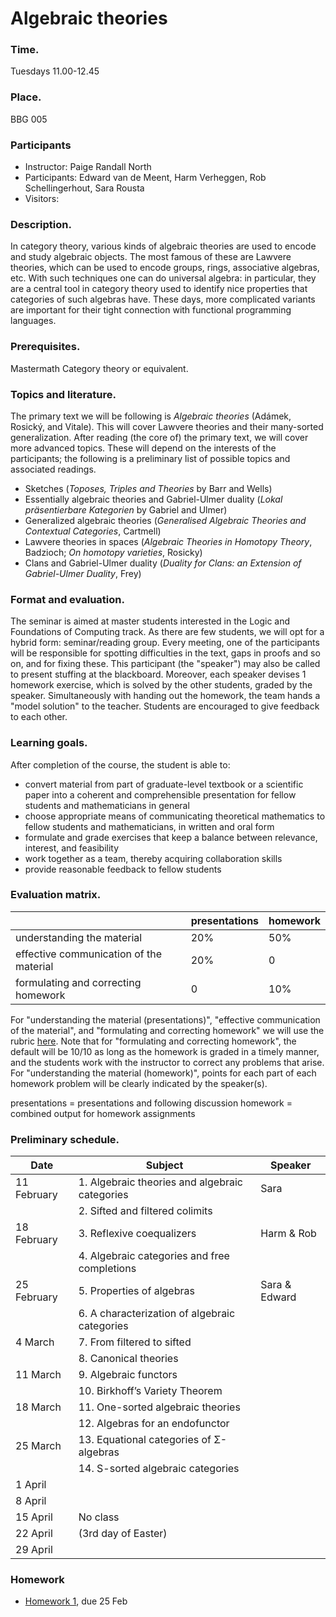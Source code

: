# Algebraic theories

### Time.
Tuesdays 11.00-12.45

### Place.
BBG 005

### Participants
- Instructor: Paige Randall North
- Participants: Edward van de Meent, Harm Verheggen, Rob Schellingerhout, Sara Rousta
- Visitors: 

### Description.
In category theory, various kinds of algebraic theories are used to encode and study algebraic objects. The most famous of these are Lawvere theories, which can be used to encode groups, rings, associative algebras, etc. With such techniques one can do universal algebra: in particular, they are a central tool in category theory used to identify nice properties that categories of such algebras have. These days, more complicated variants are important for their tight connection with functional programming languages.

### Prerequisites.
Mastermath Category theory or equivalent.

### Topics and literature.
The primary text we will be following is *Algebraic theories* (Adámek, Rosický, and Vitale). This will cover Lawvere theories and their many-sorted generalization. After reading (the core of) the primary text, we will cover more advanced topics. These will depend on the interests of the participants; the following is a preliminary list of possible topics and associated readings.
- Sketches (_Toposes, Triples and Theories_ by Barr and Wells)
- Essentially algebraic theories and Gabriel-Ulmer duality (_Lokal präsentierbare Kategorien_ by Gabriel and Ulmer)
- Generalized algebraic theories (_Generalised Algebraic Theories and Contextual Categories_, Cartmell)
- Lawvere theories in spaces (_Algebraic Theories in Homotopy Theory_, Badzioch; _On homotopy varieties_, Rosicky)
- Clans and Gabriel-Ulmer duality (_Duality for Clans: an Extension of Gabriel-Ulmer Duality_, Frey)

### Format and evaluation.
The seminar is aimed at master students interested in the Logic and Foundations of Computing track. As there are few students, we will opt for a hybrid form: seminar/reading group. Every meeting, one of the participants will be responsible for spotting difficulties in the text, gaps in proofs and so on, and for fixing these. This participant (the "speaker") may also be called to present stuffing at the blackboard. Moreover, each speaker devises 1 homework exercise, which is solved by the other students, graded by the speaker. Simultaneously with handing out the homework, the team hands a "model solution" to the teacher. Students are encouraged to give feedback to each other.

### Learning goals.
After completion of the course, the student is able to:
- convert material from part of graduate-level textbook or a scientific paper into a coherent and comprehensible presentation for fellow students and mathematicians in general
- choose appropriate means of communicating theoretical mathematics to fellow students and mathematicians, in written and oral form
- formulate and grade exercises that keep a balance between relevance, interest, and feasibility
- work together as a team, thereby acquiring collaboration skills
- provide reasonable feedback to fellow students

### Evaluation matrix. 

| | presentations	| homework |
|-|---------------|----------|
|understanding the material	| 20%	| 50% |
| effective communication of the material	| 20%	| 0 |
| formulating and correcting homework	| 0	| 10% |

For "understanding the material (presentations)", "effective communication of the material", and "formulating and correcting homework" we will use the rubric [here](rubric.pdf). Note that for "formulating and correcting homework", the default will be 10/10 as long as the homework is graded in a timely manner, and the students work with the instructor to correct any problems that arise. For "understanding the material (homework)", points for each part of each homework problem will be clearly indicated by the speaker(s). 

presentations = presentations and following discussion
homework = combined output for homework assignments

### Preliminary schedule.

| Date | Subject | Speaker |
|------|---------|---------|
| 11 February	| 1. Algebraic theories and algebraic categories	| Sara |
| |	2. Sifted and filtered colimits |	|
| 18 February	| 3. Reflexive coequalizers	| Harm & Rob |
| |	4. Algebraic categories and free completions	| |
| 25 February	| 5. Properties of algebras	| Sara & Edward |
| |	6. A characterization of algebraic categories	| |
| 4 March	| 7. From filtered to sifted	| |
| |	8. Canonical theories	| |
| 11 March |	9. Algebraic functors	|  |
| |	10. Birkhoff’s Variety Theorem	| |
| 18 March	| 11. One-sorted algebraic theories	|  |
| | 	12. Algebras for an endofunctor	| |
| 25 March	| 13. Equational categories of Σ-algebras |  |	
| |	14. S-sorted algebraic categories	| |
| 1 April | | |
| 8 April | | |
| 15 April | No class| |
| 22 April | (3rd day of Easter)| |
| 29 April| | |

### Homework
- [Homework 1](HW1.pdf), due 25 Feb


